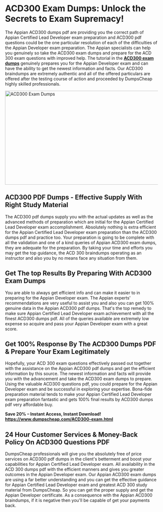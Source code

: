 <h1><strong>ACD300 Exam Dumps: Unlock the Secrets to Exam Supremacy!</strong></h1>
<p>The Appian ACD300 dumps pdf are providing you the correct path of Appian Certified Lead Developer exam preparation and ACD300 pdf questions could be the one particular resolution of each of the difficulties of the Appian Developer exam preparation. The Appian specialists can help you genuinely so take the ACD300 exam dumps and prepare for the ACD 300 exam questions with improved help. The tutorial in the <strong><a href="https://www.dumpscheap.com/ACD300-exam.html">ACD300 exam dumps</a></strong> genuinely prepares you for the Appian Developer exam and can have the ability to get the newest information and facts. Our ACD300 braindumps are extremely authentic and all of the offered particulars are offered after the testing course of action and proceeded by DumpsCheap highly skilled professionals.</p>
<p><img src="https://i.ibb.co/NdDVmVgN/ACD300.png" alt="ACD300 Exam Dumps" width="550" height="309" /></p>
<h2><strong>ACD300 PDF Dumps - Effective Supply With Right Study Material</strong></h2>
<p>The ACD300 pdf dumps supply you with the actual updates as well as the advanced methods of preparation which are initial for the Appian Certified Lead Developer exam accomplishment. Absolutely nothing is extra efficient for the Appian Certified Lead Developer exam preparation than the ACD300 dumps pdf and practice too. Your preparation is going to be complete with all the validation and one of a kind queries of Appian ACD300 exam dumps, they are adequate for the preparation. By taking your time and efforts you may get the top guidance, the ACD 300 braindumps operating as an instructor and also you by no means face any situation from them.</p>
<h2><strong>Get The top Results By Preparing With ACD300 Exam Dumps</strong></h2>
<p>You are able to always get efficient info and can make it easier to in preparing for the Appian Developer exam. The Appian experts' recommendations are very useful to assist you and also you can get 100% genuine data in the Appian ACD300 pdf dumps. That's the top remedy to make sure Appian Certified Lead Developer exam achievement with all the finest ACD300 dumps pdf. All of the queries available are extremely low expense so acquire and pass your Appian Developer exam with a great score.</p>
<h2><strong>Get 100% Response By The ACD300 Dumps PDF &amp; Prepare Your Exam Legitimately</strong></h2>
<p>Hopefully, your ACD 300 exam questions effectively passed out together with the assistance on the Appian ACD300 pdf dumps and get the efficient information by this source. The newest information and facts will provide you with the advancement and take the ACD300 exam dumps to prepare. Using the valuable ACD300 questions pdf, you could prepare for the Appian Developer exam and be successful in exploring your expertise. Bona-fide preparation material tends to make your Appian Certified Lead Developer exam preparation fantastic and gets 100% final results by ACD300 dumps pdf very affordable buy.</p>
<p><strong>Save 20% &ndash; Instant Access, Instant Download! <a href="https://www.dumpscheap.com/ACD300-exam.html">https://www.dumpscheap.com/ACD300-exam.html</a></strong></p>
<h2><strong>24 Hour Customer Services &amp; Money-Back Policy On ACD300 Questions PDF</strong></h2>
<p>DumpsCheap professionals will give you the absolutely free of price services on ACD300 pdf dumps in the client's betterment and boost your capabilities for Appian Certified Lead Developer exam. All availability in the ACD 300 dumps pdf with the efficient manners and gives you greater outcomes in the Appian Developer exam. Our Appian ACD300 exam dumps are using a far better understanding and you can get the effective guidance for Appian Certified Lead Developer exam and greatest ACD 300 study material from DumpsCheap. So you can get the proper supply and get the Appian Developer certificate. As a consequence with the Appian ACD300 braindumps, if it is negative then you'll be capable of get your payments back.</p>
